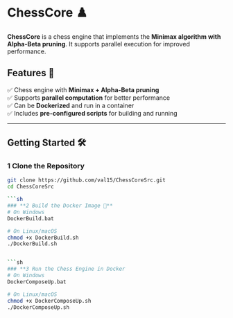 ﻿# **ChessCore** ♟️  

**ChessCore** is a chess engine that implements the **Minimax algorithm with Alpha-Beta pruning**. It supports parallel execution for improved performance.  

## **Features** 🚀  
✅ Chess engine with **Minimax + Alpha-Beta pruning**  
✅ Supports **parallel computation** for better performance  
✅ Can be **Dockerized** and run in a container  
✅ Includes **pre-configured scripts** for building and running  

---

## **Getting Started** 🛠  

### **1️ Clone the Repository**  
```sh
git clone https://github.com/val15/ChessCoreSrc.git
cd ChessCoreSrc

```sh
### **2️ Build the Docker Image 🐳**
# On Windows
DockerBuild.bat

# On Linux/macOS
chmod +x DockerBuild.sh
./DockerBuild.sh


```sh
### **3 Run the Chess Engine in Docker
# On Windows
DockerComposeUp.bat

# On Linux/macOS
chmod +x DockerComposeUp.sh
./DockerComposeUp.sh


